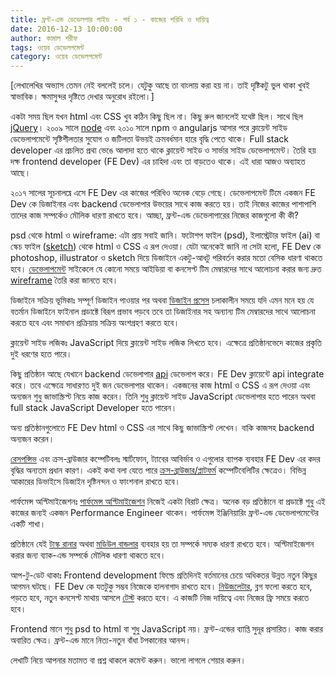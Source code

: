 ```yaml
---
title: ফ্রন্ট-এন্ড ডেভেলপার গাইড - পর্ব ১ - কাজের পরিধি ও দায়িত্ব
date: 2016-12-13 10:00:00
author: কামাল শরীফ
tags: ওয়েব ডেভেলপমেন্ট
category: ওয়েব ডেভেলপমেন্ট
---
```

[লেখালেখির অভ্যাস তেমন নেই বললেই চলে। যেটুকু আছে তা বাংলায় করা হয় না। তাই দৃষ্টিকটু ভুল থাকা খুবই স্বাভাবিক। ক্ষমাসুন্দর দৃষ্টিতে দেখার অনুরোধ রইলো।]

একটা সময় ছিল যখন html এবং CSS খুব কঠিন কিছু ছিল না। কিছু রুল জানলেই যথেষ্ট ছিল। সাথে ছিল [jQuery](https://jquery.com/)। ২০০৯ সালে [node](https://nodejs.org/en/) এবং ২০১০ সালে npm ও angularjs আসার পরে ক্লায়েন্ট সাইড ডেভেলাপমেন্টে সৃষ্টিশীলতার সুযোগ ও জটিলতা উভয়ই ক্রমবর্ধমান হারে বৃদ্ধি পেতে থাকে। Full stack developer এর প্রচলিত প্রথা ভেঙে আলাদা হতে থাকে ক্লায়েন্ট সাইড ও সার্ভার সাইড ডেভেলাপমেন্ট। তৈরি হয় দক্ষ frontend developer (FE Dev) এর চাহিদা এবং তা বাড়তেও থাকে। এই ধারা আজও অব্যাহত আছে।

২০১৭ সালের সূচনালঘ্নে এসে FE Dev এর কাজের পরিধিও অনেক বেড়ে গেছে। ডেভেলাপমেন্ট টিমে একজন FE Dev কে ডিজাইনার এবং backend ডেভেলাপার উভয়ের সাথে কাজ করতে হয়। তাই নিজের কাজের পাশাপাশি তাদের কাজ সম্পর্কেও মৌলিক ধারণা রাখতে হবে। আচ্ছা, ফ্রন্ট-এন্ড ডেভেলাপারের নিজের কাজগুলো কী কী?

psd থেকে html ও wireframe:
এটা প্রায় সবাই জানি। ফটোশপ ফাইল (psd), ইলাস্ট্রেটার ফাইল (ai) বা স্কেচ ফাইল ([sketch](https://www.sketchapp.com/)) থেকে html ও CSS এ রূপ দেওয়া। যেটা অনেকেই জানি না সেটা হলো, FE Dev কে photoshop, illustrator ও sketch দিয়ে ডিজাইনে একটু-আধটু পরিবর্তন করার মতো বেসিক ধারণা থাকতে হবে। [ডেভেলাপমেন্ট](https://www.tutorialspoint.com/software_engineering/software_development_life_cycle.htm) সাইকেলে যে কোনো সময়ে আইডিয়া বা কনসেপ্ট টিম মেম্বারদের সাথে আলোচনা করার জন্য দ্রুত [wireframe](https://webdesign.tutsplus.com/articles/a-beginners-guide-to-wireframing--webdesign-7399) তৈরি করা জানতে হবে।

ডিজাইনে সক্রিয় ভূমিকাঃ
সম্পূর্ণ ডিজাইন পাওয়ার পর অথবা [ডিজাইন প্রসেস](https://www.shopify.com/partners/blog/109299398-6-tips-for-building-a-web-design-process-that-boosts-your-team-s-efficiency) চলাকালীন সময়ে যদি এমন মনে হয় যে বতর্মান ডিজাইনে ফাইনাল প্রডাক্টে বিরূপ প্রভাব পড়বে তবে তা ডিজাইনার সহ অন্যান্য টিম মেম্বারদের সাথে আলোচনা করতে হবে এবং সমাধান প্রক্রিয়ায় সক্রিয় অংশগ্রহণ করতে হবে।

ক্লায়েন্ট সাইড লজিকঃ
JavaScript দিয়ে ক্লায়েন্ট সাইড লজিক লিখতে হবে। এক্ষেত্রে প্রতিষ্ঠানভেদে কাজের প্রকৃতি দুই ধরণের হতে পারে।

কিছু প্রতিষ্ঠান আছে যেখানে backend ডেভেলাপার [api](https://medium.freecodecamp.com/what-is-an-api-in-english-please-b880a3214a82#.sig0sa6az) ডেভেলাপ করে। FE Dev ক্লায়েন্টে api integrate করে। তবে এক্ষেত্রে সাধারণত দুই জন ডেভেলাপার থাকেন। একজনের কাজ html ও CSS এ রূপ দেওয়া এবং অন্যজন শুধু জাভাস্ক্রিপ্ট নিয়ে কাজ করেন। তিনি শুধু ক্লায়েন্ট সাইড JavaScript ডেভেলাপার হতে পারেন অথবা full stack JavaScript Developer হতে পারেন।

অন্য প্রতিষ্ঠানগুলোতে FE Dev html ও CSS এর সাথে কিছু জাভাস্ক্রিপ্ট লেখেন। বাকি কাজসহ backend অন্যজন করেন।

[রেসপন্সিভ](https://thenextweb.com/dd/2015/12/22/the-web-in-2016-long-live-responsive-design/) এবং ক্রস-ব্রাউজার কম্পেটিবলঃ
স্মার্টফোন, ট্যাবের আবির্ভাব ও এগুলোর ব্যাপক ব্যবহার FE Dev এর কদর বৃদ্ধির অন্যতম প্রধান কারণ। একই কথা বলা যেতে পারে [ক্রস-ব্রাউজার/প্লাটফর্ম](https://developer.mozilla.org/en-US/docs/Learn/Tools_and_testing/Cross_browser_testing/Introduction) কম্পেটিবেলিটির ক্ষেত্রেও। বিভিন্ন আকারের ডিভাইসে ডিজাইন দৃষ্টিনন্দন ও ফাংশনাল রাখতে হবে।

পার্ফমেন্স অপ্টিমাইজেশনঃ
[পার্ফমেন্স অপ্টিমাইজেশন](https://www.keycdn.com/blog/website-performance-optimization/) নিজেই একটা বিরাট ক্ষেত্র। অনেক বড় প্রতিষ্ঠানে বা প্রডাক্টে শুধু এই কাজের জন্যই একজন Performance Engineer থাকেন। পার্ফমেন্স ইঞ্জিনিয়ারিং ফ্রন্ট-এন্ড ডেভেলাপমেন্টের একটি শাখা।

প্রতিষ্ঠানে যেই [টাস্ক রানার](https://www.smashingmagazine.com/2016/06/harness-machines-productive-task-runners/) অথবা [মডিউল বান্ডলার](https://www.sitepoint.com/javascript-modules-bundling-transpiling/) ব্যবহার হয় তা সম্পর্কে সম্যক ধারণা রাখতে হবে। অপ্টিমাইজেশন করার জন্য ব্যাক-এন্ড সম্পর্কে মৌলিক ধারণা থাকতে হবে।

আপ-টু-ডেট থাকাঃ
Frontend development ফিল্ডে প্রতিদিনই বর্তমানের চেয়ে অধিকতর উন্নত নতুন কিছুর আগমন ঘটছে। FE Dev কে যতটুকু সম্ভব নিজেকে হালনাগাদ রাখতে হবে। [নিউজলেটার](http://css-weekly.com/), ব্লগ ফলো করতে হবে, পড়তে হবে, নতুন কনসেপ্ট মাথায় আসলে [টেস্ট](https://codepen.io/) করতে হবে। এ কাজটি নিজ দায়িত্বে এবং নিজের ফ্রি সময়ে করতে হবে।

Frontend মানে শুধু psd to html বা শুধু JavaScript নয়। ফ্রন্ট-এন্ডের ব্যাপ্তি সুদূর প্রসারিত। কাজ করার অবারিত ক্ষেত্র। ফ্রন্ট-এন্ড মানে নিত্য-নতুন বাঁধা টপকানোর আনন্দ।

লেখাটি নিয়ে আপনার মতামত বা প্রশ্ন থাকলে কমেন্ট করুন। ভালো লাগলে শেয়ার করুন।
